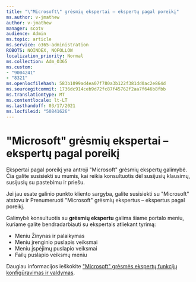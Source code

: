 ```yaml
---
title: "\"Microsoft\" grėsmių ekspertai – ekspertų pagal poreikį"
ms.author: v-jmathew
author: v-jmathew
manager: scotv
audience: Admin
ms.topic: article
ms.service: o365-administration
ROBOTS: NOINDEX, NOFOLLOW
localization_priority: Normal
ms.collection: Adm_O365
ms.custom:
- "9004241"
- "8321"
ms.openlocfilehash: 583b1099ad4ea07f780a3b122f381dd0ac2e864d
ms.sourcegitcommit: 1736dc914ceb9d72fc87f45762f2aa7f646b8fbb
ms.translationtype: MT
ms.contentlocale: lt-LT
ms.lasthandoff: 03/17/2021
ms.locfileid: "50841626"
---
```

# <a name="microsoft-threat-experts---experts-on-demand"></a>"Microsoft" grėsmių ekspertai – ekspertų pagal poreikį

Ekspertai pagal poreikį yra antroji "Microsoft" grėsmių ekspertų galimybė. Čia galite susisiekti su mumis, kai reikia konsultuotis dėl susijusių klausimų, susijusių su pastebimu ir priešu.

Jei jau esate galinio punkto kliento sargyba, galite susisiekti su "Microsoft" atstovu ir Prenumeruoti "Microsoft" grėsmių ekspertus – ekspertus pagal poreikį.

Galimybė konsultuotis su **grėsmių ekspertu** galima šiame portalo meniu, kuriame galite bendradarbiauti su ekspertais atliekant tyrimą:

- Meniu Žinynas ir palaikymas
- Meniu įrenginio puslapis veiksmai
- Meniu įspėjimų puslapio veiksmai
- Failų puslapio veiksmų meniu

Daugiau informacijos ieškokite ["Microsoft" grėsmės ekspertų funkcijų konfigūravimas ir valdymas](https://docs.microsoft.com/windows/security/threat-protection/microsoft-defender-atp/configure-microsoft-threat-experts).
